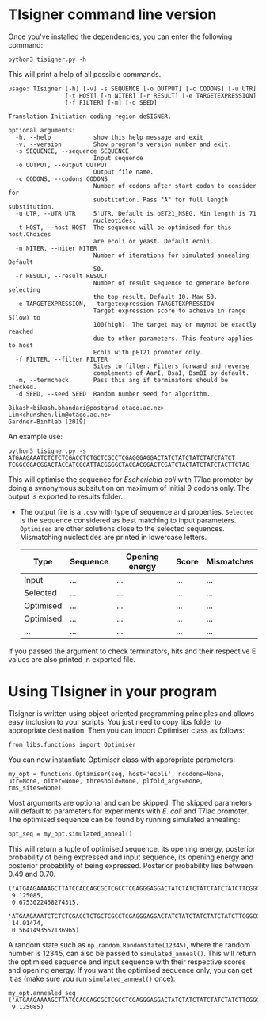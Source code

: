 
# TIsigner command line version
Once you've installed the dependencies, you can enter the following command:

```python3 tisigner.py -h```

This will print a help of all possible commands. 
```
usage: TIsigner [-h] [-v] -s SEQUENCE [-o OUTPUT] [-c CODONS] [-u UTR]
                [-t HOST] [-n NITER] [-r RESULT] [-e TARGETEXPRESSION]
                [-f FILTER] [-m] [-d SEED]

Translation Initiation coding region deSIGNER.

optional arguments:
  -h, --help            show this help message and exit
  -v, --version         Show program's version number and exit.
  -s SEQUENCE, --sequence SEQUENCE
                        Input sequence
  -o OUTPUT, --output OUTPUT
                        Output file name.
  -c CODONS, --codons CODONS
                        Number of codons after start codon to consider for
                        substitution. Pass "A" for full length substitution.
  -u UTR, --UTR UTR     5'UTR. Default is pET21_NSEG. Min length is 71
                        nucleotides.
  -t HOST, --host HOST  The sequence will be optimised for this host.Choices
                        are ecoli or yeast. Default ecoli.
  -n NITER, --niter NITER
                        Number of iterations for simulated annealing Default
                        50.
  -r RESULT, --result RESULT
                        Number of result sequence to generate before selecting
                        the top result. Default 10. Max 50.
  -e TARGETEXPRESSION, --targetexpression TARGETEXPRESSION
                        Target expression score to acheive in range 5(low) to
                        100(high). The target may or maynot be exactly reached
                        due to other parameters. This feature applies to host
                        Ecoli with pET21 promoter only.
  -f FILTER, --filter FILTER
                        Sites to filter. Filters forward and reverse
                        complements of AarI, BsaI, BsmBI by default.
  -m, --termcheck       Pass this arg if terminators should be checked.
  -d SEED, --seed SEED  Random number seed for algorithm.

Bikash<bikash.bhandari@postgrad.otago.ac.nz> Lim<chunshen.lim@otago.ac.nz>
Gardner-Binflab (2019)
```

An example use:

```python3 tisigner.py -s ATGAAGAAATCTCTCTCGACCTCTGCTCGCCTCGAGGGAGGACTATCTATCTATCTATCTATCT```
```TCGGCGGACGGACTACCATCGCATTACGGGGCTACGACGGACTCGATCTACTATCTATCTACTTCTAG```

This will optimise the sequence for *Escherichia coli* with T7lac promoter by doing a synonymous subsitution on maximum of initial 9 codons only. The output is exported to results folder.


 - The output file is a ```.csv``` with type of sequence and properties. ```Selected``` is the sequence considered as best matching to input parameters. ```Optimised``` are other solutions close to the selected sequences. Mismatching nucleotides are printed in lowercase letters.
 
    | Type | Sequence | Opening energy | Score | Mismatches|
    | ------ | ------ | ------ | ------ | ------ |
    | Input | ... | ... | ... | ... |
    | Selected | ... | ... | ... | ... |
    | Optimised | ... | ... | ... | ... |
    | Optimised | ... | ... | ... | ... |
    | ... | ... | ... | ... | ... |
    
If you passed the argument to check terminators, hits and their respective E values are also printed in exported file. 
    
# Using TIsigner in your program
TIsigner is written using object oriented programming principles and allows easy inclusion to your scripts. You just need to copy libs folder to appropriate destination. Then you can import Optimiser class as follows:

```from libs.functions import Optimiser```

You can now instantiate Optimiser class with appropriate parameters:

```my_opt = functions.Optimiser(seq, host='ecoli', ncodons=None, utr=None, niter=None, threshold=None, plfold_args=None, rms_sites=None)```

Most arguments are optional and can be skipped. The skipped parameters will default to parameters for experiments with *E. coli* and T7lac promoter. The optimised sequence can be found by running simulated annealing:

```opt_seq = my_opt.simulated_anneal()```

This will return a tuple of optimised sequence, its opening energy, posterior probability of being expressed and input sequence, its opening energy and posterior probability of being expressed. Posterior probability lies between 0.49 and 0.70. 
```
('ATGAAGAAAAGCTTATCCACCAGCGCTCGCCTCGAGGGAGGACTATCTATCTATCTATCTATCTTCGGCGGACGGACTACCATCGCATTACGGGGCTACGACGGACTCGATCTACTATCTATCTACTTCTAG',
 9.125085,
 0.6753022458274315,
 'ATGAAGAAATCTCTCTCGACCTCTGCTCGCCTCGAGGGAGGACTATCTATCTATCTATCTATCTTCGGCGGACGGACTACCATCGCATTACGGGGCTACGACGGACTCGATCTACTATCTATCTACTTCTAG',
 14.01474,
 0.5641493557136965)
 ```

A random state such as ```np.random.RandomState(12345)```, where the random number is 12345, can also be passed to ```simulated_anneal()```. This will return the optimised sequence and input sequence with their respective scores and opening energy. If you want the optimised sequence only, you can get it as (make sure you run ```simulated_anneal()``` once):

```
my_opt.annealed_seq
('ATGAAGAAAAGCTTATCCACCAGCGCTCGCCTCGAGGGAGGACTATCTATCTATCTATCTATCTTCGGCGGACGGACTACCATCGCATTACGGGGCTACGACGGACTCGATCTACTATCTATCTACTTCTAG',
 9.125085)
```
